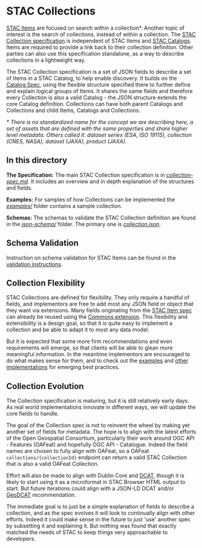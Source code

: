 # STAC Collections

[STAC Items](../item-spec/README.md) are focused on search within a collection*. Another topic of 
interest is the search of collections, instead of within a collection. The [STAC Collection specification](collection-spec.md)
is independent of STAC Items and 
[STAC Catalogs](../catalog-spec/README.md). Items are required to provide a link back to their collection definition. Other parties 
can also use this specification standalone, as a way to describe collections in a lightweight way.

The STAC Collection specification is a set of JSON fields to describe a set of Items in a STAC Catalog, to help enable discovery. It builds on 
the [Catalog Spec](../catalog-spec/README.md), using the flexible structure specified there to further define and explain logical 
groups of Items. It shares the same fields and therefore every Collection is also a valid Catalog - the JSON structure extends
the core Catalog definition. Collections can have both parent Catalogs and Collections and child Items, Catalogs and Collections. 

*\* There is no standardized name for the concept we are describing here, a set of assets that are defined with the same 
properties and share higher level metadata. Others called it: dataset series (ESA, ISO 19115), collection (CNES, NASA), dataset (JAXA), product (JAXA).*

## In this directory

**The Specification:** The main STAC Collection specification is in *[collection-spec.md](collection-spec.md)*. It includes an overview and in depth explanation of the 
structures and fields.

**Examples:** For samples of how Collections can be implemented the *[examples/](examples/)* folder contains a sample collection. 

**Schemas:** The schemas to validate the STAC Collection definition are found in the 
*[json-schema/](json-schema/)* folder. The primary one is *[collection.json](json-schema/collection.json)*.

## Schema Validation

Instruction on schema validation for STAC Items can be found in the [validation instructions](../validation/README.md).

## Collection Flexibility

STAC Collections are defined for flexibility. They only require a handful of fields, and
implementors are free to add most any JSON field or object that they want via extensions.
Many fields originating from the [STAC Item spec](../item-spec/item-spec.md) can already be 
reused using the [Commons extension](../extensions/commons/README.md).
This flexibility and extensibility is a design goal, so that it is quite easy to implement a
collection and be able to adapt it to most any data model.

But it is expected that some more firm recommendations and even requirements will emerge, so that clients will be able to glean
more meaningful information. In the meantime implementors are encouraged to do what makes sense for
them, and to check out the [examples](examples/) and [other implementations](https://stacspec.org/#examples) for emerging best practices.

## Collection Evolution 

The Collection specification is maturing, but it is still relatively early days. As real world
implementations innovate in different ways, we will update the core fields to handle.

The goal of the Collection spec is not to reinvent the wheel by making yet another set of fields for metadata. The hope is to 
align with the latest efforts of the Open Geospatial Consortium, particularly their work around OGC API - Features (OAFeat) and hopefully OGC API - Catalogue. 
Indeed the field names are chosen to fully align with OAFeat, so a OAFeat `collections/{collectionId}` endpoint can return
a valid STAC Collection that is also a valid OAFeat Collection.

Effort will also be made to align with Dublin Core and [DCAT](https://www.w3.org/TR/vocab-dcat/), though it is likely to
start using it as a microformat in STAC Browser HTML output to start. But future iterations could align with a JSON-LD DCAT
and/or [GeoDCAT](https://github.com/SEMICeu/GeoDCAT-AP) recommendation.

The immediate goal is to just be a simple explanation of fields to describe a collection, and as the spec evolves it will look to
continually align with other efforts. Indeed it could make sense in the future to just 'use' another spec by subsetting it 
and explaining it. But nothing was found that exactly matched the needs of STAC to keep things very approachable to developers.
